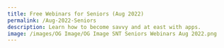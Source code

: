 ```yaml
---
title: Free Webinars for Seniors (Aug 2022)
permalink: /Aug-2022-Seniors
description: Learn how to become savvy and at east with apps.
image: /images/OG Image/OG Image SNT Seniors Webinars Aug 2022.png
---
```

